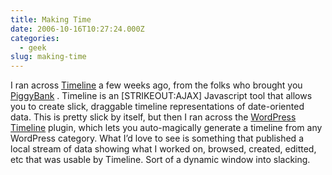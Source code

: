 ```yaml
---
title: Making Time
date: 2006-10-16T10:27:24.000Z
categories:
  - geek
slug: making-time
---
```

I ran across [Timeline][1]  a few weeks ago, from the folks who brought you [PiggyBank][2] . Timeline is an [STRIKEOUT:AJAX] Javascript tool that allows you to create slick, draggable timeline representations of date-oriented data. This is pretty slick by itself, but then I ran across the [WordPress Timeline][3]  plugin, which lets you auto-magically generate a timeline from any WordPress category. What I’d love to see is something that published a local stream of data showing what I worked on, browsed, created, editted, etc that was usable by Timeline. Sort of a dynamic window into slacking.



 [1]: http://simile.mit.edu/timeline/
 [2]: http://simile.mit.edu/piggy-bank/
 [3]: http://www.freshlabs.de/journal/archives/2006/10/wordpress-plugin-simile-timeline/
